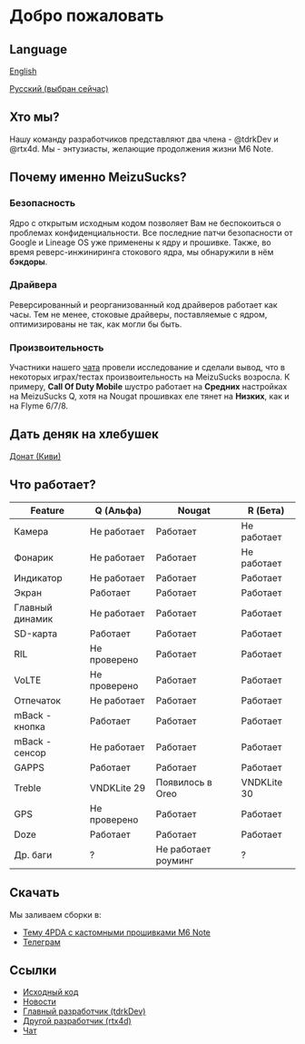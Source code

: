# Добро пожаловать

## Language
[English](https://meizucustoms.github.io)

[Русский (выбран сейчас)](https://meizucustoms.github.io/ru)

## Хто мы?
Нашу команду разработчиков представляют два члена - @tdrkDev и @rtx4d.
Мы - энтузиасты, желающие продолжения жизни M6 Note.

## Почему именно MeizuSucks?
### Безопасность
Ядро с открытым исходным кодом позволяет Вам не беспокоиться о проблемах конфиденциальности. Все последние патчи безопасности от Google и Lineage OS уже применены к ядру и прошивке. Также, во время реверс-инжиниринга стокового ядра, мы обнаружили в нём **бэкдоры**.

### Драйвера
Реверсированный и реорганизованный код драйверов работает как часы. Тем не менее, стоковые драйверы, поставляемые с ядром, оптимизированы не так, как могли бы быть.

### Произвоительность
Участники нашего [чата](https://t.me/msucks_chat) провели исследование и сделали вывод, что в некоторых играх/тестах произвоительность на MeizuSucks возросла. К примеру, **Call Of Duty Mobile** шустро работает на **Средних** настройках на MeizuSucks Q, хотя на Nougat прошивках еле тянет на **Низких**, как и на Flyme 6/7/8.

## Дать деняк на хлебушек
[Донат (Киви)](https://qiwi.com/n/TDRKDEV)

## Что работает?

Feature | Q (Альфа) | Nougat | R (Бета)
------ | --------- | ------ | ------
Камера | Не работает | Работает | Не работает
Фонарик | Не работает | Работает | Не работает
Индикатор | Не работает | Работает | Работает
Экран | Работает | Работает | Работает
Главный динамик | Не работает | Работает | Работает
SD-карта | Работает | Работает | Работает
RIL | Не проверено | Работает | Работает
VoLTE | Не проверено | Работает | Работает
Отпечаток | Не работает | Работает |  Работает
mBack - кнопка | Работает | Работает | Работает
mBack - сенсор | Не работает | Работает | Работает
GAPPS | Работает | Работает | Работает
Treble | VNDKLite 29 | Появилось в Oreo | VNDKLite 30
GPS | Не проверено | Работает | Работает
Doze | Работает | Работает | Работает
Др. баги | ? | Не работает роуминг | ?

## Скачать
Мы заливаем сборки в:
* [Тему 4PDA с кастомными прошивками M6 Note](https://4pda.ru/forum/index.php?showtopic=886117)
* [Телеграм](https://t.me/msucks)

## Ссылки
* [Исходный код](https://github.com/meizucustoms)
* [Новости](https://t.me/msucks)
* [Главный разработчик (tdrkDev)](https://t.me/tdrkDev)
* [Другой разработчик (rtx4d)](https://t.me/rtx4d)
* [Чат](https://t.me/msucks_chat)
